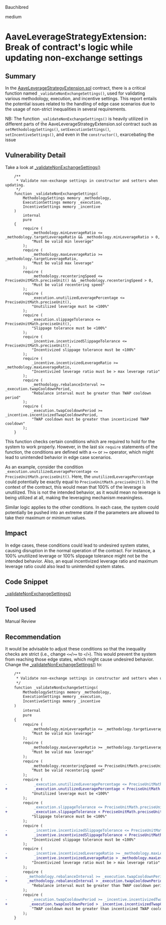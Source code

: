 Bauchibred

medium

# AaveLeverageStrategyExtension: Break of contract's logic while updating non-exchange settings

## Summary

In the [AaveLeverageStrategyExtension.sol](https://github.com/sherlock-audit/2023-05-Index/blob/3190057afd3085143a31746d65045a0d1bacc78c/index-coop-smart-contracts/contracts/adapters/AaveLeverageStrategyExtension.sol) contract, there is a critical function named `_validateNonExchangeSettings()`, used for validating various methodology, execution, and incentive settings. This report entails the potential issues related to the handling of edge case scenarios due to the usage of non-strict inequalities in several requirements.

NB: The function `_validateNonExchangeSettings()` is heavily utilized in different parts of the AaveLeverageStrategyExtension.sol contract such as `setMethodologySettings()`, `setExecutionSettings()`, `setIncentiveSettings()`, and even in the `constructor()`, exarcebating the issue

## Vulnerability Detail

Take a look at [\_validateNonExchangeSettings()](https://github.com/sherlock-audit/2023-05-Index/blob/3190057afd3085143a31746d65045a0d1bacc78c/index-coop-smart-contracts/contracts/adapters/AaveLeverageStrategyExtension.sol#L909-L956)

```solidity
    /**
     * Validate non-exchange settings in constructor and setters when updating.
     */
    function _validateNonExchangeSettings(
        MethodologySettings memory _methodology,
        ExecutionSettings memory _execution,
        IncentiveSettings memory _incentive
    )
        internal
        pure
    {
        require (
            _methodology.minLeverageRatio <= _methodology.targetLeverageRatio && _methodology.minLeverageRatio > 0,
            "Must be valid min leverage"
        );
        require (
            _methodology.maxLeverageRatio >= _methodology.targetLeverageRatio,
            "Must be valid max leverage"
        );
        require (
            _methodology.recenteringSpeed <= PreciseUnitMath.preciseUnit() && _methodology.recenteringSpeed > 0,
            "Must be valid recentering speed"
        );
        require (
            _execution.unutilizedLeveragePercentage <= PreciseUnitMath.preciseUnit(),
            "Unutilized leverage must be <100%"
        );
        require (
            _execution.slippageTolerance <= PreciseUnitMath.preciseUnit(),
            "Slippage tolerance must be <100%"
        );
        require (
            _incentive.incentivizedSlippageTolerance <= PreciseUnitMath.preciseUnit(),
            "Incentivized slippage tolerance must be <100%"
        );
        require (
            _incentive.incentivizedLeverageRatio >= _methodology.maxLeverageRatio,
            "Incentivized leverage ratio must be > max leverage ratio"
        );
        require (
            _methodology.rebalanceInterval >= _execution.twapCooldownPeriod,
            "Rebalance interval must be greater than TWAP cooldown period"
        );
        require (
            _execution.twapCooldownPeriod >= _incentive.incentivizedTwapCooldownPeriod,
            "TWAP cooldown must be greater than incentivized TWAP cooldown"
        );
    }
```

This function checks certain conditions which are required to hold for the system to work properly. However, in the last six `require` statements of the function, the conditions are defined with a `<=` or `>=` operator, which might lead to unintended behavior in edge case scenarios.

As an example, consider the condition ` _execution.unutilizedLeveragePercentage <= PreciseUnitMath.preciseUnit()`. Here, the `unutilizedLeveragePercentage` could potentially be exactly equal to `PreciseUnitMath.preciseUnit()`. In the context of the contract, this would mean that 100% of the leverage is unutilized. This is not the intended behavior, as it would mean no leverage is being utilized at all, making the leveraging mechanism meaningless.

Similar logic applies to the other conditions. In each case, the system could potentially be pushed into an extreme state if the parameters are allowed to take their maximum or minimum values.

## Impact

In edge cases, these conditions could lead to undesired system states, causing disruption in the normal operation of the contract. For instance, a 100% unutilized leverage or 100% slippage tolerance might not be the intended behavior. Also, an equal incentivized leverage ratio and maximum leverage ratio could also lead to unintended system states.

## Code Snippet

[\_validateNonExchangeSettings()](https://github.com/sherlock-audit/2023-05-Index/blob/3190057afd3085143a31746d65045a0d1bacc78c/index-coop-smart-contracts/contracts/adapters/AaveLeverageStrategyExtension.sol#L909-L956)

## Tool used

Manual Review

## Recommendation

It would be advisable to adjust these conditions so that the inequality checks are strict (i.e., change `<=`/`>=` to `<`/`>`). This would prevent the system from reaching those edge states, which might cause undesired behavior. Change the [\_validateNonExchangeSettings()](https://github.com/sherlock-audit/2023-05-Index/blob/3190057afd3085143a31746d65045a0d1bacc78c/index-coop-smart-contracts/contracts/adapters/AaveLeverageStrategyExtension.sol#L909-L956) to:

```diff
    /**
     * Validate non-exchange settings in constructor and setters when updating.
     */
    function _validateNonExchangeSettings(
        MethodologySettings memory _methodology,
        ExecutionSettings memory _execution,
        IncentiveSettings memory _incentive
    )
        internal
        pure
    {
        require (
            _methodology.minLeverageRatio <= _methodology.targetLeverageRatio && _methodology.minLeverageRatio > 0,
            "Must be valid min leverage"
        );
        require (
            _methodology.maxLeverageRatio >= _methodology.targetLeverageRatio,
            "Must be valid max leverage"
        );
        require (
            _methodology.recenteringSpeed <= PreciseUnitMath.preciseUnit() && _methodology.recenteringSpeed > 0,
            "Must be valid recentering speed"
        );
        require (
-            _execution.unutilizedLeveragePercentage <= PreciseUnitMath.preciseUnit(),
+            _execution.unutilizedLeveragePercentage < PreciseUnitMath.preciseUnit(),
            "Unutilized leverage must be <100%"
        );
        require (
-            _execution.slippageTolerance <= PreciseUnitMath.preciseUnit(),
+            _execution.slippageTolerance < PreciseUnitMath.preciseUnit(),
            "Slippage tolerance must be <100%"
        );
        require (
-            _incentive.incentivizedSlippageTolerance <= PreciseUnitMath.preciseUnit(),
+            _incentive.incentivizedSlippageTolerance < PreciseUnitMath.preciseUnit(),
            "Incentivized slippage tolerance must be <100%"
        );
        require (
-            _incentive.incentivizedLeverageRatio >= _methodology.maxLeverageRatio,
+            _incentive.incentivizedLeverageRatio > _methodology.maxLeverageRatio,
            "Incentivized leverage ratio must be > max leverage ratio"
        );
        require (
-         _methodology.rebalanceInterval >= _execution.twapCooldownPeriod,
+         _methodology.rebalanceInterval > _execution.twapCooldownPeriod,
            "Rebalance interval must be greater than TWAP cooldown period"
        );
        require (
-           _execution.twapCooldownPeriod >= _incentive.incentivizedTwapCooldownPeriod,
+          _execution.twapCooldownPeriod > _incentive.incentivizedTwapCooldownPeriod,
            "TWAP cooldown must be greater than incentivized TWAP cooldown"
        );
    }
```
